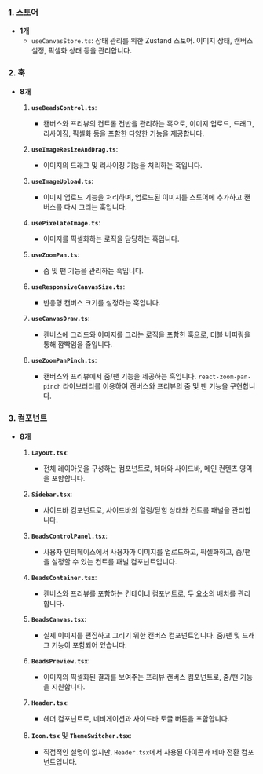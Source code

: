 

### **1. 스토어**

- **1개**
    - `useCanvasStore.ts`: 상태 관리를 위한 Zustand 스토어. 이미지 상태, 캔버스 설정, 픽셀화 상태 등을 관리합니다.

### **2. 훅**

- **8개**
    1. **`useBeadsControl.ts`**:
        
        - 캔버스와 프리뷰의 컨트롤 전반을 관리하는 훅으로, 이미지 업로드, 드래그, 리사이징, 픽셀화 등을 포함한 다양한 기능을 제공합니다.
    2. **`useImageResizeAndDrag.ts`**:
        
        - 이미지의 드래그 및 리사이징 기능을 처리하는 훅입니다.
    3. **`useImageUpload.ts`**:
        
        - 이미지 업로드 기능을 처리하며, 업로드된 이미지를 스토어에 추가하고 캔버스를 다시 그리는 훅입니다.
    4. **`usePixelateImage.ts`**:
        
        - 이미지를 픽셀화하는 로직을 담당하는 훅입니다.
    5. **`useZoomPan.ts`**:
        
        - 줌 및 팬 기능을 관리하는 훅입니다.
    6. **`useResponsiveCanvasSize.ts`**:
        
        - 반응형 캔버스 크기를 설정하는 훅입니다.
    7. **`useCanvasDraw.ts`**:
        
        - 캔버스에 그리드와 이미지를 그리는 로직을 포함한 훅으로, 더블 버퍼링을 통해 깜빡임을 줄입니다.
    8. **`useZoomPanPinch.ts`**:
        
        - 캔버스와 프리뷰에서 줌/팬 기능을 제공하는 훅입니다. `react-zoom-pan-pinch` 라이브러리를 이용하여 캔버스와 프리뷰의 줌 및 팬 기능을 구현합니다.

### **3. 컴포넌트**

- **8개**
    1. **`Layout.tsx`**:
        
        - 전체 레이아웃을 구성하는 컴포넌트로, 헤더와 사이드바, 메인 컨텐츠 영역을 포함합니다.
    2. **`Sidebar.tsx`**:
        
        - 사이드바 컴포넌트로, 사이드바의 열림/닫힘 상태와 컨트롤 패널을 관리합니다.
    3. **`BeadsControlPanel.tsx`**:
        
        - 사용자 인터페이스에서 사용자가 이미지를 업로드하고, 픽셀화하고, 줌/팬을 설정할 수 있는 컨트롤 패널 컴포넌트입니다.
    4. **`BeadsContainer.tsx`**:
        
        - 캔버스와 프리뷰를 포함하는 컨테이너 컴포넌트로, 두 요소의 배치를 관리합니다.
    5. **`BeadsCanvas.tsx`**:
        
        - 실제 이미지를 편집하고 그리기 위한 캔버스 컴포넌트입니다. 줌/팬 및 드래그 기능이 포함되어 있습니다.
    6. **`BeadsPreview.tsx`**:
        
        - 이미지의 픽셀화된 결과를 보여주는 프리뷰 캔버스 컴포넌트로, 줌/팬 기능을 지원합니다.
    7. **`Header.tsx`**:
        
        - 헤더 컴포넌트로, 네비게이션과 사이드바 토글 버튼을 포함합니다.
    8. **`Icon.tsx`** 및 **`ThemeSwitcher.tsx`**:
        
        - 직접적인 설명이 없지만, `Header.tsx`에서 사용된 아이콘과 테마 전환 컴포넌트입니다.